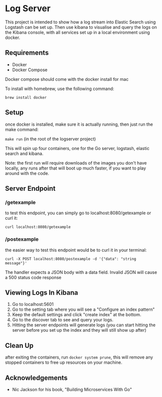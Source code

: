 # Log Server

This project is intended to show how a log stream into Elastic Search using Logstash can be set up. Then use kibana to visualise and query the logs on the Kibana console, with all services set up in a local environment using docker.

## Requirements

-   Docker
-   Docker Compose

Docker compose should come with the docker install for mac

To install with homebrew, use the following command:

`brew install docker`

## Setup

once docker is installed, make sure it is actually running, then just run the make command:

`make run` (in the root of the logserver project)

This will spin up four containers, one for the Go server, logstash, elastic search and kibana.

Note: the first run will require downloads of the images you don't have locally, any runs after that will boot up much faster, if you want to play around with the code.

## Server Endpoint

### /getexample

to test this endpoint, you can simply go to localhost:8080/getexample or curl it:

`curl localhost:8080/getexample`

### /postexample

the easier way to test this endpoint would be to curl it in your terminal:

`curl -X POST localhost:8080/postexample -d '{"data": "string message"}'`

The handler expects a JSON body with a data field. Invalid JSON will cause a 500 status code response

## Viewing Logs In Kibana

1. Go to localhost:5601
2. Go to the setting tab where you will see a "Configure an index pattern"
3. Keep the default settings and click "create index" at the bottom.
4. Go to the discover tab to see and query your logs.
5. Hitting the server endpoints will generate logs (you can start hitting the server before you set up the index and they will still show up after)

## Clean Up

after exiting the containers, run `docker system prune`, this will remove any stopped containers to free up resources on your machine.

## Acknowledgements

-   Nic Jackson for his book, "Building Microservices With Go"
